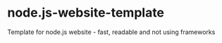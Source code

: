 node.js-website-template
========================

Template for node.js website - fast, readable and not using frameworks